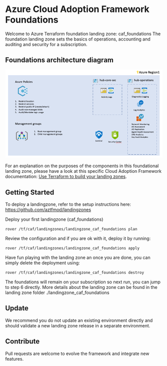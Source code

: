 # Azure Cloud Adoption Framework Foundations 
Welcome to Azure Terraform foundation landing zone: caf_foundations
The foundation landing zone sets the basics of operations, accounting and auditing and security for a subscription.

## Foundations architecture diagram
![Foundations blueprint overview](../../_pictures/caf_foundations/foundations_overall.png)

For an explanation on the purposes of the components in this foundational landing zone, please have a look at this specific Cloud Adoption Framework documentation: [Use Terraform to build your landing zones](https://docs.microsoft.com/en-us/azure/cloud-adoption-framework/ready/landing-zone/terraform-landing-zone).

## Getting Started
To deploy a landingzone, refer to the setup instructions here: https://github.com/aztfmod/landingzones

Deploy your first landingzone (caf_foundations) 

```
rover /tf/caf/landingzones/landingzone_caf_foundations plan
```
Review the configuration and if you are ok with it, deploy it by running: 
```
rover /tf/caf/landingzones/landingzone_caf_foundations apply
```
Have fun playing with the landing zone an once you are done, you can simply delete the deployment using: 
```
rover /tf/caf/landingzones/landingzone_caf_foundations destroy
```
The foundations will remain on your subscription so next run, you can jump to step 6 directly. 
More details about the landing zone can be found in the landing zone folder ./landingzone_caf_foundations 

## Update
We recommend you do not update an existing environment directly and should validate a new landing zone release in a separate environment. 

## Contribute
Pull requests are welcome to evolve the framework and integrate new features.
